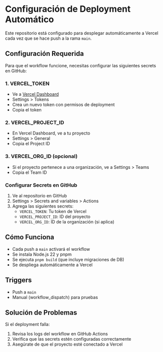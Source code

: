 <!--
Resumen generado automáticamente.

.github/workflows/README.md

2025-09-13T06:20:07.353Z

——————————————————————————————
Archivo .md: README.md
Tamaño: 1430 caracteres, 49 líneas
Resumen básico generado automáticamente sin análisis de IA.
Contenido detectado basado en extensión y estructura básica.
-->
# Configuración de Deployment Automático

Este repositorio está configurado para desplegar automáticamente a Vercel cada vez que se hace push a la rama `main`.

## Configuración Requerida

Para que el workflow funcione, necesitas configurar las siguientes secrets en GitHub:

### 1. VERCEL_TOKEN
- Ve a [Vercel Dashboard](https://vercel.com/dashboard)
- Settings > Tokens
- Crea un nuevo token con permisos de deployment
- Copia el token

### 2. VERCEL_PROJECT_ID
- En Vercel Dashboard, ve a tu proyecto
- Settings > General
- Copia el Project ID

### 3. VERCEL_ORG_ID (opcional)
- Si el proyecto pertenece a una organización, ve a Settings > Teams
- Copia el Team ID

### Configurar Secrets en GitHub
1. Ve al repositorio en GitHub
2. Settings > Secrets and variables > Actions
3. Agrega las siguientes secrets:
   - `VERCEL_TOKEN`: Tu token de Vercel
   - `VERCEL_PROJECT_ID`: ID del proyecto
   - `VERCEL_ORG_ID`: ID de la organización (si aplica)

## Cómo Funciona

- Cada push a `main` activará el workflow
- Se instala Node.js 22 y pnpm
- Se ejecuta `pnpm build` (que incluye migraciones de DB)
- Se despliega automáticamente a Vercel

## Triggers

- Push a `main`
- Manual (workflow_dispatch) para pruebas

## Solución de Problemas

Si el deployment falla:
1. Revisa los logs del workflow en GitHub Actions
2. Verifica que las secrets estén configuradas correctamente
3. Asegúrate de que el proyecto esté conectado a Vercel